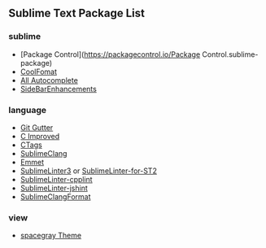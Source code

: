 Sublime Text Package List
------

### sublime
- [Package Control](https://packagecontrol.io/Package Control.sublime-package)
- [CoolFomat](https://github.com/akof1314/Sublime-CoolFormat)
- [All Autocomplete](https://github.com/alienhard/SublimeAllAutocomplete)
- [SideBarEnhancements](https://github.com/SideBarEnhancements-org/SideBarEnhancements)

### language
- [Git Gutter](https://github.com/jisaacks/GitGutter)
- [C Improved](https://github.com/abusalimov/SublimeCImproved)
- [CTags](https://github.com/SublimeText/CTags)
- [SublimeClang](https://github.com/quarnster/SublimeClang)
- [Emmet](https://github.com/sergeche/emmet-sublime)
- [SublimeLinter3](https://github.com/SublimeLinter/SublimeLinter3) or [SublimeLinter-for-ST2](https://github.com/SublimeLinter/SublimeLinter-for-ST2)
- [SublimeLinter-cpplint](https://github.com/SublimeLinter/SublimeLinter-cpplint)
- [SublimeLinter-jshint](https://github.com/SublimeLinter/SublimeLinter-jshint)
- [SublimeClangFormat](https://github.com/rosshemsley/SublimeClangFormat)

### view
- [spacegray Theme](https://github.com/kkga/spacegray)
